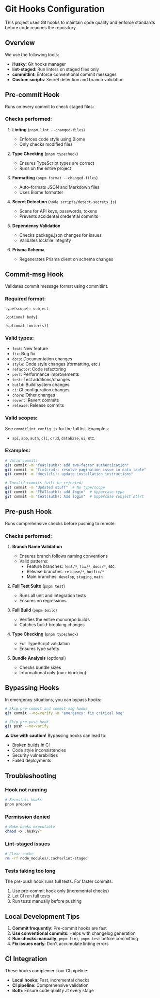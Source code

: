 # Git Hooks Configuration

This project uses Git hooks to maintain code quality and enforce standards before code reaches the repository.

## Overview

We use the following tools:
- **Husky**: Git hooks manager
- **lint-staged**: Run linters on staged files only  
- **commitlint**: Enforce conventional commit messages
- **Custom scripts**: Secret detection and branch validation

## Pre-commit Hook

Runs on every commit to check staged files:

### Checks performed:
1. **Linting** (`pnpm lint --changed-files`)
   - Enforces code style using Biome
   - Only checks modified files

2. **Type Checking** (`pnpm typecheck`)
   - Ensures TypeScript types are correct
   - Runs on the entire project

3. **Formatting** (`pnpm format --changed-files`)
   - Auto-formats JSON and Markdown files
   - Uses Biome formatter

4. **Secret Detection** (`node scripts/detect-secrets.js`)
   - Scans for API keys, passwords, tokens
   - Prevents accidental credential commits

5. **Dependency Validation**
   - Checks package.json changes for issues
   - Validates lockfile integrity

6. **Prisma Schema**
   - Regenerates Prisma client on schema changes

## Commit-msg Hook

Validates commit message format using commitlint.

### Required format:
```
type(scope): subject

[optional body]

[optional footer(s)]
```

### Valid types:
- `feat`: New feature
- `fix`: Bug fix
- `docs`: Documentation changes
- `style`: Code style changes (formatting, etc.)
- `refactor`: Code refactoring
- `perf`: Performance improvements
- `test`: Test additions/changes
- `build`: Build system changes
- `ci`: CI configuration changes
- `chore`: Other changes
- `revert`: Revert commits
- `release`: Release commits

### Valid scopes:
See `commitlint.config.js` for the full list. Examples:
- `api`, `app`, `auth`, `cli`, `crud`, `database`, `ui`, etc.

### Examples:
```bash
# Valid commits
git commit -m "feat(auth): add two-factor authentication"
git commit -m "fix(crud): resolve pagination issue in data table"
git commit -m "docs(cli): update installation instructions"

# Invalid commits (will be rejected)
git commit -m "Updated stuff"  # No type/scope
git commit -m "FEAT(auth): add login"  # Uppercase type
git commit -m "feat(auth): Add login"  # Uppercase subject start
```

## Pre-push Hook

Runs comprehensive checks before pushing to remote:

### Checks performed:
1. **Branch Name Validation**
   - Ensures branch follows naming conventions
   - Valid patterns:
     - Feature branches: `feat/*`, `fix/*`, `docs/*`, etc.
     - Release branches: `release/*`, `hotfix/*`
     - Main branches: `develop`, `staging`, `main`

2. **Full Test Suite** (`pnpm test`)
   - Runs all unit and integration tests
   - Ensures no regressions

3. **Full Build** (`pnpm build`)
   - Verifies the entire monorepo builds
   - Catches build-breaking changes

4. **Type Checking** (`pnpm typecheck`)
   - Full TypeScript validation
   - Ensures type safety

5. **Bundle Analysis** (optional)
   - Checks bundle sizes
   - Informational only (non-blocking)

## Bypassing Hooks

In emergency situations, you can bypass hooks:

```bash
# Skip pre-commit and commit-msg hooks
git commit --no-verify -m "emergency: fix critical bug"

# Skip pre-push hook
git push --no-verify
```

**⚠️ Use with caution!** Bypassing hooks can lead to:
- Broken builds in CI
- Code style inconsistencies  
- Security vulnerabilities
- Failed deployments

## Troubleshooting

### Hook not running
```bash
# Reinstall hooks
pnpm prepare
```

### Permission denied
```bash
# Make hooks executable
chmod +x .husky/*
```

### Lint-staged issues
```bash
# Clear cache
rm -rf node_modules/.cache/lint-staged
```

### Tests taking too long
The pre-push hook runs full tests. For faster commits:
1. Use pre-commit hook only (incremental checks)
2. Let CI run full tests
3. Run tests manually before pushing

## Local Development Tips

1. **Commit frequently**: Pre-commit hooks are fast
2. **Use conventional commits**: Helps with changelog generation
3. **Run checks manually**: `pnpm lint`, `pnpm test` before committing
4. **Fix issues early**: Don't accumulate linting errors

## CI Integration

These hooks complement our CI pipeline:
- **Local hooks**: Fast, incremental checks
- **CI pipeline**: Comprehensive validation
- **Both**: Ensure code quality at every stage